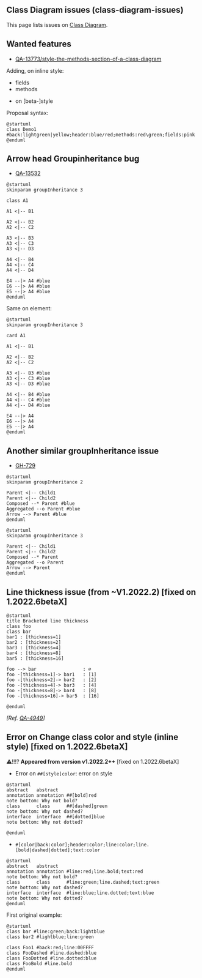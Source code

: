 ## Class Diagram issues (class-diagram-issues)

This page lists issues on [Class Diagram](class-diagram).


## Wanted features

* [QA-13773/style-the-methods-section-of-a-class-diagram](https://forum.plantuml.net/13773/style-the-methods-section-of-a-class-diagram)

Adding, on inline style:
* fields
* methods

+ on [beta-]style

Proposal syntax:
```
@startuml
class Demo1 #back:lightgreen|yellow;header:blue/red;methods:red\green;fields:pink
@enduml
```


## Arrow head Groupinheritance bug

* [QA-13532](https://forum.plantuml.net/13532/groupinheritance-bug)
```plantuml
@startuml
skinparam groupInheritance 3

class A1

A1 <|-- B1

A2 <|-- B2
A2 <|-- C2

A3 <|-- B3
A3 <|-- C3
A3 <|-- D3

A4 <|-- B4
A4 <|-- C4
A4 <|-- D4

E4 --|> A4 #blue
E6 --|> A4 #blue
E5 --|> A4 #blue
@enduml
```

Same on element:
```plantuml
@startuml
skinparam groupInheritance 3

card A1

A1 <|-- B1

A2 <|-- B2
A2 <|-- C2

A3 <|-- B3 #blue
A3 <|-- C3 #blue
A3 <|-- D3 #blue

A4 <|-- B4 #blue
A4 <|-- C4 #blue
A4 <|-- D4 #blue

E4 --|> A4
E6 --|> A4 
E5 --|> A4
@enduml
```


## Another similar groupInheritance issue

* [GH-729](https://github.com/plantuml/plantuml/issues/729)

```plantuml
@startuml
skinparam groupInheritance 2

Parent <|-- Child1
Parent <|-- Child2
Composed --* Parent #blue
Aggregated --o Parent #blue
Arrow --> Parent #blue
@enduml
```

```plantuml
@startuml
skinparam groupInheritance 3

Parent <|-- Child1
Parent <|-- Child2
Composed --* Parent
Aggregated --o Parent
Arrow --> Parent
@enduml
```


## Line thickness issue (from ~V1.2022.2) [fixed on 1.2022.6betaX]

```plantuml
@startuml
title Bracketed line thickness
class foo
class bar
bar1 : [thickness=1]
bar2 : [thickness=2]
bar3 : [thickness=4]
bar4 : [thickness=8]
bar5 : [thickness=16]

foo --> bar                 : ∅
foo -[thickness=1]-> bar1   : [1]
foo -[thickness=2]-> bar2   : [2]
foo -[thickness=4]-> bar3   : [4]
foo -[thickness=8]-> bar4   : [8]
foo -[thickness=16]-> bar5  : [16]

@enduml
```

*[Ref. [QA-4949](https://forum.plantuml.net/4949)]*


## Error on Change class color and style (inline style) [fixed on 1.2022.6betaX]

⚠‼⁉ __Appeared from version v1.2022.2++__ [fixed on 1.2022.6betaX]

* Error on `##[style]color`: error on style

```plantuml
@startuml
abstract   abstract
annotation annotation ##[bold]red
note bottom: Why not bold?
class      class      ##[dashed]green
note bottom: Why not dashed?
interface  interface  ##[dotted]blue
note bottom: Why not dotted?

@enduml
```



* `#[color|back:color];header:color;line:color;line.[bold|dashed|dotted];text:color`

```plantuml
@startuml
abstract   abstract
annotation annotation #line:red;line.bold;text:red
note bottom: Why not bold?
class      class      #line:green;line.dashed;text:green
note bottom: Why not dashed?
interface  interface  #line:blue;line.dotted;text:blue
note bottom: Why not dotted?
@enduml
```

First original example:
```plantuml
@startuml
class bar #line:green;back:lightblue
class bar2 #lightblue;line:green

class Foo1 #back:red;line:00FFFF
class FooDashed #line.dashed:blue
class FooDotted #line.dotted:blue
class FooBold #line.bold
@enduml
```


